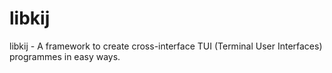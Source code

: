 # libkij

libkij - A framework to create cross-interface TUI (Terminal User Interfaces) programmes in easy ways.

# 
